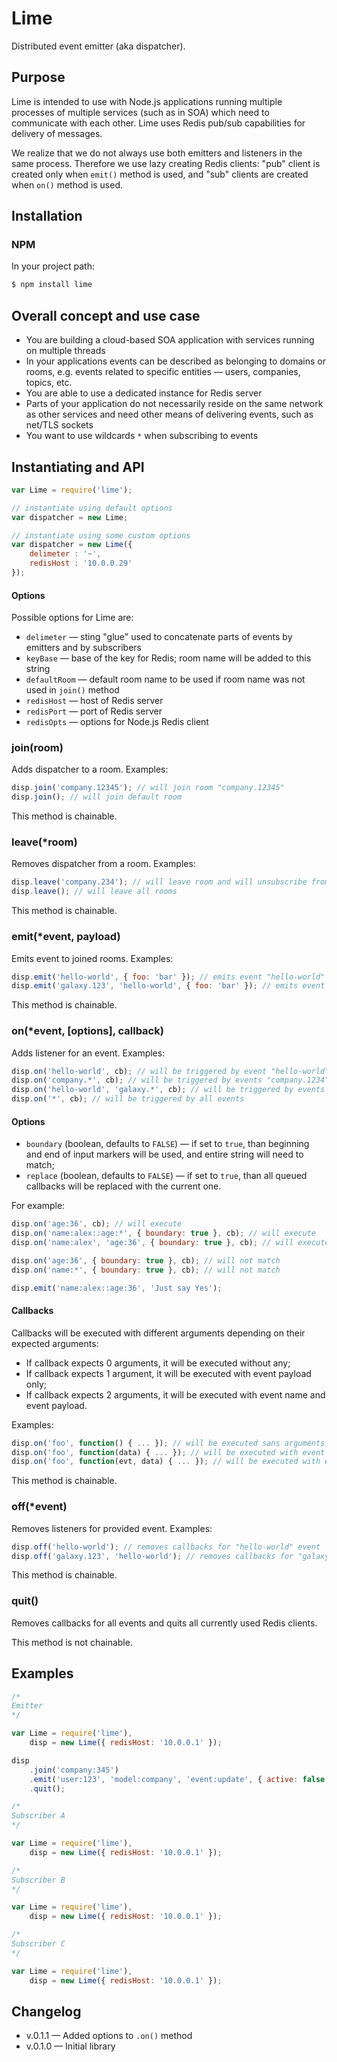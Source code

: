 Lime
====

Distributed event emitter (aka dispatcher).

## Purpose

Lime is intended to use with Node.js applications running multiple processes of multiple services (such as in SOA) which need to communicate with each other. Lime uses Redis pub/sub capabilities for delivery of messages.

We realize that we do not always use both emitters and listeners in the same process. Therefore we use lazy creating Redis clients: "pub" client is created only when `emit()` method is used, and "sub" clients are created when `on()` method is used.

## Installation

### NPM

In your project path:

```javascript
$ npm install lime
```

## Overall concept and use case

*   You are building a cloud-based SOA application with services running on multiple threads
*   In your applications events can be described as belonging to domains or rooms, e.g. events related to specific entities &mdash; users, companies, topics, etc.
*   You are able to use a dedicated instance for Redis server
*   Parts of your application do not necessarily reside on the same network as other services and need other means of delivering events, such as net/TLS sockets
*   You want to use wildcards `*` when subscribing to events

## Instantiating and API

```javascript
var Lime = require('lime');

// instantiate using default options
var dispatcher = new Lime;

// instantiate using some custom options
var dispatcher = new Lime({
    delimeter : '~',
    redisHost : '10.0.0.29'
});
```

#### Options

Possible options for Lime are:

*   `delimeter` &mdash; sting "glue" used to concatenate parts of events by emitters and by subscribers
*   `keyBase` &mdash; base of the key for Redis; room name will be added to this string
*   `defaultRoom` &mdash; default room name to be used if room name was not used in `join()` method
*   `redisHost`  &mdash; host of Redis server
*   `redisPort`  &mdash; port of Redis server
*   `redisOpts`  &mdash; options for Node.js Redis client

### join(room)

Adds dispatcher to a room. Examples:

```javascript
disp.join('company.12345'); // will join room "company.12345"
disp.join(); // will join default room
```

This method is chainable.

### leave(*room)

Removes dispatcher from a room. Examples:

```javascript
disp.leave('company.234'); // will leave room and will unsubscribe from corresponding Redis channel
disp.leave(); // will leave all rooms
```

This method is chainable.

### emit(*event, payload)

Emits event to joined rooms. Examples:

```javascript
disp.emit('hello-world', { foo: 'bar' }); // emits event "hello-world"
disp.emit('galaxy.123', 'hello-world', { foo: 'bar' }); // emits event "galaxy.123::hello-world" if delimeter is set to "::"
```

This method is chainable.

### on(*event, [options], callback)

Adds listener for an event. Examples:

```javascript
disp.on('hello-world', cb); // will be triggered by event "hello-world"
disp.on('company.*', cb); // will be triggered by events "company.1234", "company.Foo" etc.
disp.on('hello-world', 'galaxy.*', cb); // will be triggered by events "galaxy.123::hello-world" or "hello-world::galaxy.Milky Way", and so on
disp.on('*', cb); // will be triggered by all events
```

#### Options

*   `boundary` (boolean, defaults to `FALSE`) &mdash; if set to `true`, than beginning and end of input markers will be used, and entire string will need to match;
*   `replace` (boolean, defaults to `FALSE`) &mdash; if set to `true`, than all queued callbacks will be replaced with the current one.

For example:

```javascript
disp.on('age:36', cb); // will execute
disp.on('name:alex::age:*', { boundary: true }, cb); // will execute
disp.on('name:alex', 'age:36', { boundary: true }, cb); // will execute

disp.on('age:36', { boundary: true }, cb); // will not match
disp.on('name:*', { boundary: true }, cb); // will not match

disp.emit('name:alex::age:36', 'Just say Yes');
```

#### Callbacks

Callbacks will be executed with different arguments depending on their expected arguments:

*   If callback expects 0 arguments, it will be executed without any;
*   If callback expects 1 argument, it will be executed with event payload only;
*   If callback expects 2 arguments, it will be executed with event name and event payload.

Examples:

```javascript
disp.on('foo', function() { ... }); // will be executed sans arguments
disp.on('foo', function(data) { ... }); // will be executed with event payload
disp.on('foo', function(evt, data) { ... }); // will be executed with event name and payload
```

This method is chainable.

### off(*event)

Removes listeners for provided event. Examples:

```javascript
disp.off('hello-world'); // removes callbacks for "hello-world" event
disp.off('galaxy.123', 'hello-world'); // removes callbacks for "galaxy.123::hello-world" event if delimeter is set to "::"
```

This method is chainable.

### quit()

Removes callbacks for all events and quits all currently used Redis clients.

This method is not chainable.

## Examples

```javascript
/*
Emitter
*/

var Lime = require('lime'),
    disp = new Lime({ redisHost: '10.0.0.1' });

disp
    .join('company:345')
    .emit('user:123', 'model:company', 'event:update', { active: false })
    .quit();
```

```javascript
/*
Subscriber A
*/

var Lime = require('lime'),
    disp = new Lime({ redisHost: '10.0.0.1' });
```

```javascript
/*
Subscriber B
*/

var Lime = require('lime'),
    disp = new Lime({ redisHost: '10.0.0.1' });
```

```javascript
/*
Subscriber C
*/

var Lime = require('lime'),
    disp = new Lime({ redisHost: '10.0.0.1' });
```

## Changelog

*   v.0.1.1 &mdash; Added options to `.on()` method
*   v.0.1.0 &mdash; Initial library